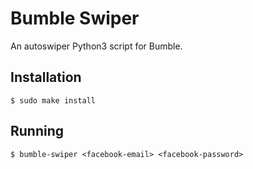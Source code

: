 # Bumble Swiper
An autoswiper Python3 script for Bumble.

## Installation

```
$ sudo make install
```

## Running

```
$ bumble-swiper <facebook-email> <facebook-password>
```
